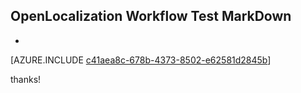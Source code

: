 ## OpenLocalization Workflow Test MarkDown
* 

[AZURE.INCLUDE [c41aea8c-678b-4373-8502-e62581d2845b](calleeMd1.md)]

 
thanks!
